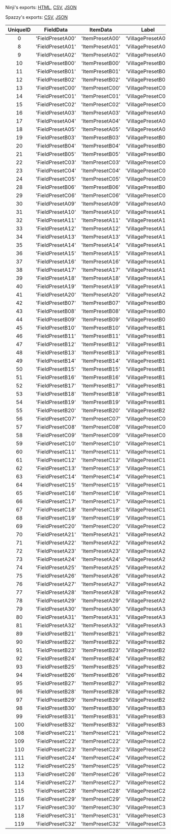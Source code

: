 Ninji's exports: [HTML](https://wuffs.org/acnh/bcsv_140/html/FieldMainFieldParam.html), [CSV](https://wuffs.org/acnh/bcsv_140/csv/FieldMainFieldParam.csv), [JSON](https://wuffs.org/acnh/bcsv_140/json/FieldMainFieldParam.json)

Spazzy's exports: [CSV](https://github.com/McSpazzy/acnh-csv/blob/master/FieldMainFieldParam.csv), [JSON](https://github.com/McSpazzy/acnh-json/blob/master/FieldMainFieldParam.json)

| UniqueID | FieldData | ItemData | Label | OutsideTemplateKind | StructureData |
|:--:|:--:|:--:|:--:|:--:|:--:|
| 0 | 'FieldPresetA00' | 'ItemPresetA00' | 'VillagePresetA00' | 0 | 'StructurePresetA00' | 
| 8 | 'FieldPresetA01' | 'ItemPresetA01' | 'VillagePresetA01' | 0 | 'StructurePresetA01' | 
| 9 | 'FieldPresetA02' | 'ItemPresetA02' | 'VillagePresetA02' | 0 | 'StructurePresetA02' | 
| 10 | 'FieldPresetB00' | 'ItemPresetB00' | 'VillagePresetB00' | 2 | 'StructurePresetB00' | 
| 11 | 'FieldPresetB01' | 'ItemPresetB01' | 'VillagePresetB01' | 2 | 'StructurePresetB01' | 
| 12 | 'FieldPresetB02' | 'ItemPresetB02' | 'VillagePresetB02' | 2 | 'StructurePresetB02' | 
| 13 | 'FieldPresetC00' | 'ItemPresetC00' | 'VillagePresetC00' | 1 | 'StructurePresetC00' | 
| 14 | 'FieldPresetC01' | 'ItemPresetC01' | 'VillagePresetC01' | 1 | 'StructurePresetC01' | 
| 15 | 'FieldPresetC02' | 'ItemPresetC02' | 'VillagePresetC02' | 1 | 'StructurePresetC02' | 
| 16 | 'FieldPresetA03' | 'ItemPresetA03' | 'VillagePresetA03' | 0 | 'StructurePresetA03' | 
| 17 | 'FieldPresetA04' | 'ItemPresetA04' | 'VillagePresetA04' | 0 | 'StructurePresetA04' | 
| 18 | 'FieldPresetA05' | 'ItemPresetA05' | 'VillagePresetA05' | 0 | 'StructurePresetA05' | 
| 19 | 'FieldPresetB03' | 'ItemPresetB03' | 'VillagePresetB03' | 2 | 'StructurePresetB03' | 
| 20 | 'FieldPresetB04' | 'ItemPresetB04' | 'VillagePresetB04' | 2 | 'StructurePresetB04' | 
| 21 | 'FieldPresetB05' | 'ItemPresetB05' | 'VillagePresetB05' | 2 | 'StructurePresetB05' | 
| 22 | 'FieldPresetC03' | 'ItemPresetC03' | 'VillagePresetC03' | 1 | 'StructurePresetC03' | 
| 23 | 'FieldPresetC04' | 'ItemPresetC04' | 'VillagePresetC04' | 1 | 'StructurePresetC04' | 
| 24 | 'FieldPresetC05' | 'ItemPresetC05' | 'VillagePresetC05' | 1 | 'StructurePresetC05' | 
| 28 | 'FieldPresetB06' | 'ItemPresetB06' | 'VillagePresetB06' | 2 | 'StructurePresetB06' | 
| 29 | 'FieldPresetC06' | 'ItemPresetC06' | 'VillagePresetC06' | 1 | 'StructurePresetC06' | 
| 30 | 'FieldPresetA09' | 'ItemPresetA09' | 'VillagePresetA09' | 0 | 'StructurePresetA09' | 
| 31 | 'FieldPresetA10' | 'ItemPresetA10' | 'VillagePresetA10' | 0 | 'StructurePresetA10' | 
| 32 | 'FieldPresetA11' | 'ItemPresetA11' | 'VillagePresetA11' | 0 | 'StructurePresetA11' | 
| 33 | 'FieldPresetA12' | 'ItemPresetA12' | 'VillagePresetA12' | 0 | 'StructurePresetA12' | 
| 34 | 'FieldPresetA13' | 'ItemPresetA13' | 'VillagePresetA13' | 0 | 'StructurePresetA13' | 
| 35 | 'FieldPresetA14' | 'ItemPresetA14' | 'VillagePresetA14' | 0 | 'StructurePresetA14' | 
| 36 | 'FieldPresetA15' | 'ItemPresetA15' | 'VillagePresetA15' | 0 | 'StructurePresetA15' | 
| 37 | 'FieldPresetA16' | 'ItemPresetA16' | 'VillagePresetA16' | 0 | 'StructurePresetA16' | 
| 38 | 'FieldPresetA17' | 'ItemPresetA17' | 'VillagePresetA17' | 0 | 'StructurePresetA17' | 
| 39 | 'FieldPresetA18' | 'ItemPresetA18' | 'VillagePresetA18' | 0 | 'StructurePresetA18' | 
| 40 | 'FieldPresetA19' | 'ItemPresetA19' | 'VillagePresetA19' | 0 | 'StructurePresetA19' | 
| 41 | 'FieldPresetA20' | 'ItemPresetA20' | 'VillagePresetA20' | 0 | 'StructurePresetA20' | 
| 42 | 'FieldPresetB07' | 'ItemPresetB07' | 'VillagePresetB07' | 2 | 'StructurePresetB07' | 
| 43 | 'FieldPresetB08' | 'ItemPresetB08' | 'VillagePresetB08' | 2 | 'StructurePresetB08' | 
| 44 | 'FieldPresetB09' | 'ItemPresetB09' | 'VillagePresetB09' | 2 | 'StructurePresetB09' | 
| 45 | 'FieldPresetB10' | 'ItemPresetB10' | 'VillagePresetB10' | 2 | 'StructurePresetB10' | 
| 46 | 'FieldPresetB11' | 'ItemPresetB11' | 'VillagePresetB11' | 2 | 'StructurePresetB11' | 
| 47 | 'FieldPresetB12' | 'ItemPresetB12' | 'VillagePresetB12' | 2 | 'StructurePresetB12' | 
| 48 | 'FieldPresetB13' | 'ItemPresetB13' | 'VillagePresetB13' | 2 | 'StructurePresetB13' | 
| 49 | 'FieldPresetB14' | 'ItemPresetB14' | 'VillagePresetB14' | 2 | 'StructurePresetB14' | 
| 50 | 'FieldPresetB15' | 'ItemPresetB15' | 'VillagePresetB15' | 2 | 'StructurePresetB15' | 
| 51 | 'FieldPresetB16' | 'ItemPresetB16' | 'VillagePresetB16' | 2 | 'StructurePresetB16' | 
| 52 | 'FieldPresetB17' | 'ItemPresetB17' | 'VillagePresetB17' | 2 | 'StructurePresetB17' | 
| 53 | 'FieldPresetB18' | 'ItemPresetB18' | 'VillagePresetB18' | 2 | 'StructurePresetB18' | 
| 54 | 'FieldPresetB19' | 'ItemPresetB19' | 'VillagePresetB19' | 2 | 'StructurePresetB19' | 
| 55 | 'FieldPresetB20' | 'ItemPresetB20' | 'VillagePresetB20' | 2 | 'StructurePresetB20' | 
| 56 | 'FieldPresetC07' | 'ItemPresetC07' | 'VillagePresetC07' | 1 | 'StructurePresetC07' | 
| 57 | 'FieldPresetC08' | 'ItemPresetC08' | 'VillagePresetC08' | 1 | 'StructurePresetC08' | 
| 58 | 'FieldPresetC09' | 'ItemPresetC09' | 'VillagePresetC09' | 1 | 'StructurePresetC09' | 
| 59 | 'FieldPresetC10' | 'ItemPresetC10' | 'VillagePresetC10' | 1 | 'StructurePresetC10' | 
| 60 | 'FieldPresetC11' | 'ItemPresetC11' | 'VillagePresetC11' | 1 | 'StructurePresetC11' | 
| 61 | 'FieldPresetC12' | 'ItemPresetC12' | 'VillagePresetC12' | 1 | 'StructurePresetC12' | 
| 62 | 'FieldPresetC13' | 'ItemPresetC13' | 'VillagePresetC13' | 1 | 'StructurePresetC13' | 
| 63 | 'FieldPresetC14' | 'ItemPresetC14' | 'VillagePresetC14' | 1 | 'StructurePresetC14' | 
| 64 | 'FieldPresetC15' | 'ItemPresetC15' | 'VillagePresetC15' | 1 | 'StructurePresetC15' | 
| 65 | 'FieldPresetC16' | 'ItemPresetC16' | 'VillagePresetC16' | 1 | 'StructurePresetC16' | 
| 66 | 'FieldPresetC17' | 'ItemPresetC17' | 'VillagePresetC17' | 1 | 'StructurePresetC17' | 
| 67 | 'FieldPresetC18' | 'ItemPresetC18' | 'VillagePresetC18' | 1 | 'StructurePresetC18' | 
| 68 | 'FieldPresetC19' | 'ItemPresetC19' | 'VillagePresetC19' | 1 | 'StructurePresetC19' | 
| 69 | 'FieldPresetC20' | 'ItemPresetC20' | 'VillagePresetC20' | 1 | 'StructurePresetC20' | 
| 70 | 'FieldPresetA21' | 'ItemPresetA21' | 'VillagePresetA21' | 0 | 'StructurePresetA21' | 
| 71 | 'FieldPresetA22' | 'ItemPresetA22' | 'VillagePresetA22' | 0 | 'StructurePresetA22' | 
| 72 | 'FieldPresetA23' | 'ItemPresetA23' | 'VillagePresetA23' | 0 | 'StructurePresetA23' | 
| 73 | 'FieldPresetA24' | 'ItemPresetA24' | 'VillagePresetA24' | 0 | 'StructurePresetA24' | 
| 74 | 'FieldPresetA25' | 'ItemPresetA25' | 'VillagePresetA25' | 0 | 'StructurePresetA25' | 
| 75 | 'FieldPresetA26' | 'ItemPresetA26' | 'VillagePresetA26' | 0 | 'StructurePresetA26' | 
| 76 | 'FieldPresetA27' | 'ItemPresetA27' | 'VillagePresetA27' | 0 | 'StructurePresetA27' | 
| 77 | 'FieldPresetA28' | 'ItemPresetA28' | 'VillagePresetA28' | 0 | 'StructurePresetA28' | 
| 78 | 'FieldPresetA29' | 'ItemPresetA29' | 'VillagePresetA29' | 0 | 'StructurePresetA29' | 
| 79 | 'FieldPresetA30' | 'ItemPresetA30' | 'VillagePresetA30' | 0 | 'StructurePresetA30' | 
| 80 | 'FieldPresetA31' | 'ItemPresetA31' | 'VillagePresetA31' | 0 | 'StructurePresetA31' | 
| 81 | 'FieldPresetA32' | 'ItemPresetA32' | 'VillagePresetA32' | 0 | 'StructurePresetA32' | 
| 89 | 'FieldPresetB21' | 'ItemPresetB21' | 'VillagePresetB21' | 2 | 'StructurePresetB21' | 
| 90 | 'FieldPresetB22' | 'ItemPresetB22' | 'VillagePresetB22' | 2 | 'StructurePresetB22' | 
| 91 | 'FieldPresetB23' | 'ItemPresetB23' | 'VillagePresetB23' | 2 | 'StructurePresetB23' | 
| 92 | 'FieldPresetB24' | 'ItemPresetB24' | 'VillagePresetB24' | 2 | 'StructurePresetB24' | 
| 93 | 'FieldPresetB25' | 'ItemPresetB25' | 'VillagePresetB25' | 2 | 'StructurePresetB25' | 
| 94 | 'FieldPresetB26' | 'ItemPresetB26' | 'VillagePresetB26' | 2 | 'StructurePresetB26' | 
| 95 | 'FieldPresetB27' | 'ItemPresetB27' | 'VillagePresetB27' | 2 | 'StructurePresetB27' | 
| 96 | 'FieldPresetB28' | 'ItemPresetB28' | 'VillagePresetB28' | 2 | 'StructurePresetB28' | 
| 97 | 'FieldPresetB29' | 'ItemPresetB29' | 'VillagePresetB29' | 2 | 'StructurePresetB29' | 
| 98 | 'FieldPresetB30' | 'ItemPresetB30' | 'VillagePresetB30' | 2 | 'StructurePresetB30' | 
| 99 | 'FieldPresetB31' | 'ItemPresetB31' | 'VillagePresetB31' | 2 | 'StructurePresetB31' | 
| 100 | 'FieldPresetB32' | 'ItemPresetB32' | 'VillagePresetB32' | 2 | 'StructurePresetB32' | 
| 108 | 'FieldPresetC21' | 'ItemPresetC21' | 'VillagePresetC21' | 1 | 'StructurePresetC21' | 
| 109 | 'FieldPresetC22' | 'ItemPresetC22' | 'VillagePresetC22' | 1 | 'StructurePresetC22' | 
| 110 | 'FieldPresetC23' | 'ItemPresetC23' | 'VillagePresetC23' | 1 | 'StructurePresetC23' | 
| 111 | 'FieldPresetC24' | 'ItemPresetC24' | 'VillagePresetC24' | 1 | 'StructurePresetC24' | 
| 112 | 'FieldPresetC25' | 'ItemPresetC25' | 'VillagePresetC25' | 1 | 'StructurePresetC25' | 
| 113 | 'FieldPresetC26' | 'ItemPresetC26' | 'VillagePresetC26' | 1 | 'StructurePresetC26' | 
| 114 | 'FieldPresetC27' | 'ItemPresetC27' | 'VillagePresetC27' | 1 | 'StructurePresetC27' | 
| 115 | 'FieldPresetC28' | 'ItemPresetC28' | 'VillagePresetC28' | 1 | 'StructurePresetC28' | 
| 116 | 'FieldPresetC29' | 'ItemPresetC29' | 'VillagePresetC29' | 1 | 'StructurePresetC29' | 
| 117 | 'FieldPresetC30' | 'ItemPresetC30' | 'VillagePresetC30' | 1 | 'StructurePresetC30' | 
| 118 | 'FieldPresetC31' | 'ItemPresetC31' | 'VillagePresetC31' | 1 | 'StructurePresetC31' | 
| 119 | 'FieldPresetC32' | 'ItemPresetC32' | 'VillagePresetC32' | 1 | 'StructurePresetC32' | 
